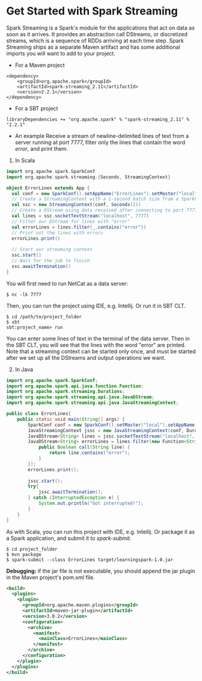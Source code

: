 # Get Started with Spark Streaming
Spark Streaming is a Spark's module for the applications that act on data as soon as it arrives. It provides an abstraction call DStreams, or discretized streams, which is a sequence of RDDs arriving at each time step. Spark Streaming ships as a separate Maven artifact and has some additional imports you will want to add to your project.  
- For a Maven project
```
<dependency>
	<groupId>org.apache.spark</groupId>
	<artifactId>spark-streaming_2.11</artifactId>
	<version>2.2.1</version>
</dependency>
```
- For a SBT project
```
libraryDependencies += "org.apache.spark" % "spark-streaming_2.11" % "2.2.1"
```

- An example
Receive a stream of newline-delimited lines of text from a server running at port 7777, filter only the lines that contain the word *error*, and print them.  
1. In Scala
```scala
import org.apache.spark.SparkConf
import org.apache.spark.streaming.{Seconds, StreamingContext}

object ErrorLines extends App {
  val conf = new SparkConf().setAppName("ErrorLines").setMaster("local")
  // Create a StreamingContext with a 1-second batch size from a SparkConf
  val ssc = new StreamingContext(conf, Seconds(1))
  // Create a DStream using data received after connecting to port 7777 on the local machine
  val lines = ssc.socketTextStream("localhost", 7777)
  // Filter our DStream for lines with "error"
  val errorLines = lines.filter(_.contains("error"))
  // Print out the lines with errors
  errorLines.print()
  
  // Start our streaming context
  ssc.start()
  // Wait for the job to finish
  ssc.awaitTermination()
}
```
You will first need to run NetCat as a data server:
```
$ nc -lk 7777
```
Then, you can run the project using IDE, e.g. Intellij. Or run it in SBT CLT.
```
$ cd /path/to/project_folder
$ sbt
sbt:project_name> run
```
You can enter some lines of text in the terminal of the data server. Then in the SBT CLT, you will see that the lines with the word "error" are printed. Note that a streaming context can be started only once, and must be started after we set up all the DStreams and output operations we want.


2. In Java
```java
import org.apache.spark.SparkConf;
import org.apache.spark.api.java.function.Function;
import org.apache.spark.streaming.Durations;
import org.apache.spark.streaming.api.java.JavaDStream;
import org.apache.spark.streaming.api.java.JavaStreamingContext;

public class ErrorLines{
	public static void main(String[] args) {
		SparkConf conf = new SparkConf().setMaster("local").setAppName("ErrorLines");
		JavaStreamingContext jssc = new JavaStreamingContext(conf, Durations.seconds(1));
		JavaDStream<String> lines = jssc.socketTextStream("localhost", 7777);
		JavaDStream<String> errorLines = lines.filter(new Function<String, Boolean>() {
			public Boolean call(String line) {
				return line.contains("error");
			}
		});
		errorLines.print();
		
		jssc.start();
		try{
			jssc.awaitTermination();
		} catch (InterruptedException e) {
			System.out.println("Got interrupted!");
		}
	}
}
```
As with Scala, you can run this project with IDE, e.g. Intellij. Or package it as a Spark application, and submit it to *spark-submit*.
```
$ cd project_folder
$ mvn package
$ spark-submit --class ErrorLines target/learningspark-1.0.jar
```
**Debugging:** if the jar file is not executable, you should append the jar plugin in the Maven project's pom.xml file.
```xml
<build>
  <plugins>
    <plugin>
      <groupId>org.apache.maven.plugins</groupId>
      <artifactId>maven-jar-plugin</artifactId>
      <version>3.0.2</version>
      <configuration>
        <archive>
          <manifest>
            <mainClass>ErrorLines</mainClass>
          </manifest>
        </archive>
      </configuration>
    </plugin>
  </plugins>
</build>
```




